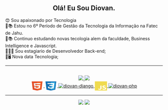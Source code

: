 <div align="center"><h2>Olá! Eu Sou Diovan.</h2></div>
<div>
😍 Sou apaixonado por Tecnologia<br>
🏫📚  Estou no 6º Período de Gestão da Tecnologia da Informação na Fatec de Jahu.<br>
💼📚  Continuo estudando novas tecologia alem da faculdade, Business Intelligence e Javascript.<br>
🧑🏻‍💻  Sou estagiario de Desenvolvedor Back-end;<br>
🏢🖥️  Nova data Tecnologia;
</div>
<hr><br>
<div align="center">
  <a href="https://github.com/diovanbaptista">
  <img height="180em" src="https://github-readme-stats.vercel.app/api?username=Diovanbaptista&show_icons=true&theme=dracula&include_all_commits=true&count_private=true"/>
  <img height="180em" src="https://github-readme-stats.vercel.app/api/top-langs/?username=Diovanbaptista&layout=compact&langs_count=7&theme=dracula"/>
  <br>
  
  <img align="center" alt="diovan-HTML" height="30" width="40" src="https://raw.githubusercontent.com/devicons/devicon/master/icons/html5/html5-original.svg">
  <img align="center" alt="diovan-CSS" height="30" width="40" src="https://raw.githubusercontent.com/devicons/devicon/master/icons/css3/css3-original.svg">
  <img align="center" alt="diovan-django" height="60" width="40" src="https://cdn.jsdelivr.net/gh/devicons/devicon/icons/django/django-plain-wordmark.svg">
  <img align="center" alt="diovan-Js" height="30" width="40" src="https://raw.githubusercontent.com/devicons/devicon/master/icons/javascript/javascript-plain.svg">
  <img align="center" alt="diovan-php" height="60" width="40" src="https://cdn.jsdelivr.net/gh/devicons/devicon/icons/php/php-original.svg">
  
</div>
<hr>
<div align="center">
  
  
  <a href = "mailto:Diovantrab@gmail.com"><img src="https://img.shields.io/badge/-Gmail-%23333?style=for-the-badge&logo=gmail&logoColor=white" target="_blank"></a>
  <a href="https://www.linkedin.com/in/diovan-baptista-98ab24212/" target="_blank"><img src="https://img.shields.io/badge/-LinkedIn-%230077B5?style=for-the-badge&logo=linkedin&logoColor=white" target="_blank"></a>
 
</div>
